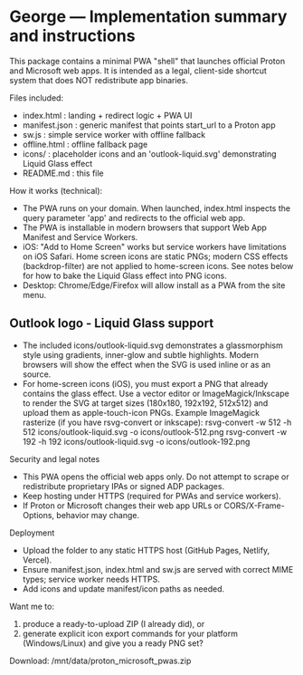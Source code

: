 George — Implementation summary and instructions
===============================================

This package contains a minimal PWA "shell" that launches official Proton and Microsoft web apps.
It is intended as a legal, client-side shortcut system that does NOT redistribute app binaries.

Files included:
- index.html        : landing + redirect logic + PWA UI
- manifest.json     : generic manifest that points start_url to a Proton app
- sw.js             : simple service worker with offline fallback
- offline.html      : offline fallback page
- icons/            : placeholder icons and an 'outlook-liquid.svg' demonstrating Liquid Glass effect
- README.md         : this file

How it works (technical):
- The PWA runs on your domain. When launched, index.html inspects the query parameter 'app' and redirects to the official web app.
- The PWA is installable in modern browsers that support Web App Manifest and Service Workers.
- iOS: "Add to Home Screen" works but service workers have limitations on iOS Safari. Home screen icons are static PNGs; modern CSS effects (backdrop-filter) are not applied to home-screen icons. See notes below for how to bake the Liquid Glass effect into PNG icons.
- Desktop: Chrome/Edge/Firefox will allow install as a PWA from the site menu.

Outlook logo - Liquid Glass support
----------------------------------
- The included icons/outlook-liquid.svg demonstrates a glassmorphism style using gradients, inner-glow and subtle highlights. Modern browsers will show the effect when the SVG is used inline or as an <img> source.
- For home-screen icons (iOS), you must export a PNG that already contains the glass effect. Use a vector editor or ImageMagick/Inkscape to render the SVG at target sizes (180x180, 192x192, 512x512) and upload them as apple-touch-icon PNGs.
  Example ImageMagick rasterize (if you have rsvg-convert or inkscape):
    rsvg-convert -w 512 -h 512 icons/outlook-liquid.svg -o icons/outlook-512.png
    rsvg-convert -w 192 -h 192 icons/outlook-liquid.svg -o icons/outlook-192.png

Security and legal notes
- This PWA opens the official web apps only. Do not attempt to scrape or redistribute proprietary IPAs or signed ADP packages.
- Keep hosting under HTTPS (required for PWAs and service workers).
- If Proton or Microsoft changes their web app URLs or CORS/X-Frame-Options, behavior may change.

Deployment
- Upload the folder to any static HTTPS host (GitHub Pages, Netlify, Vercel).
- Ensure manifest.json, index.html and sw.js are served with correct MIME types; service worker needs HTTPS.
- Add icons and update manifest/icon paths as needed.

Want me to: 
1) produce a ready-to-upload ZIP (I already did), or 
2) generate explicit icon export commands for your platform (Windows/Linux) and give you a ready PNG set?

Download: /mnt/data/proton_microsoft_pwas.zip
